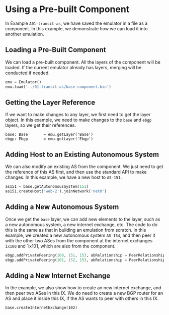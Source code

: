 # Using a Pre-built Component

In Example `A01-transit-as`, we have saved the emulator in
a file as a component. In this example, we demonstrate how 
we can load it into another emulation. 


## Loading a Pre-Built Component

We can load a pre-built component. All the layers of the component 
will be loaded. If the current emulator already has layers, 
merging will be conducted if needed.


```python
emu = Emulator()
emu.load('../01-transit-as/base-component.bin')
```

## Getting the Layer Reference

If we want to make changes to any layer, we first need to get 
the layer object. In this example, we need to make changes
to the `base` and `ebgp` layers, so we get their references.

```
base: Base       = emu.getLayer('Base')
ebgp: Ebgp       = emu.getLayer('Ebgp')
```

## Adding Host to an Existing Autonomous System

We can also modify an existing AS from the component. We just need to 
get the reference of this AS first, and then use the standard API
to make changes. In this example, we have a new host to `AS-151`.

```python
as151 = base.getAutonomousSystem(151)
as151.createHost('web-2').joinNetwork('net0')
```

## Adding a New Autonomous System

Once we get the `base` layer, we can add new elements to the layer,
such as a new autonomous system, a new internet exchange, etc. 
The code to do this is the same as that in building an emulation
from scratch. In this example, we created a new autonomous system `AS-154`,
and then peer it with the other two ASes from the component at the
internet exchanges `ix100` and `ix101, which are also from the component.

```python
ebgp.addPrivatePeering(100, 151, 153, abRelationship = PeerRelationship.Provider)
ebgp.addPrivatePeering(101, 152, 153, abRelationship = PeerRelationship.Peer)
```

## Adding a New Internet Exchange 

In the example, we also show how to create an new internet exchange, and then 
peer two ASes in this IX. We do need to create a new BGP router for an AS
and place it inside this IX, if the AS wants to peer with others in this IX.


```
base.createInternetExchange(102)
```


